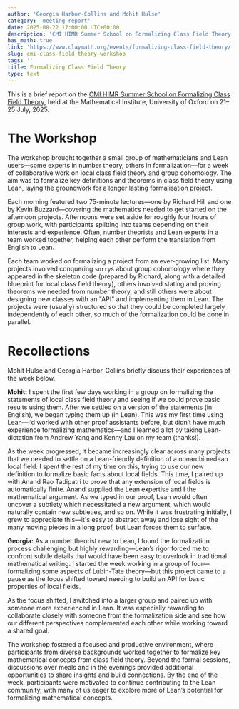 ```yaml
---
author: 'Georgia Harbor-Collins and Mohit Hulse'
category: 'meeting report'
date: 2025-08-22 17:00:00 UTC+00:00
description: 'CMI HIMR Summer School on Formalizing Class Field Theory'
has_math: true
link: 'https://www.claymath.org/events/formalizing-class-field-theory/'
slug: cmi-class-field-theory-workshop
tags: ''
title: Formalizing Class Field Theory
type: text
---
```


This is a brief report on the [CMI HIMR Summer School on Formalizing Class Field Theory](https://www.claymath.org/events/formalizing-class-field-theory/), held at the Mathematical Institute, University of Oxford on 21–25 July, 2025.

<!-- TEASER_END -->

# The Workshop

The workshop brought together a small group of mathematicians and Lean users—some experts in number theory, others in formalization—for a week of collaborative work on local class field theory and group cohomology.
The aim was to formalize key definitions and theorems in class field theory using Lean, laying the groundwork for a longer lasting formalisation project.

Each morning featured two 75-minute lectures—one by Richard Hill and one by Kevin Buzzard—covering the mathematics needed to get started on the afternoon projects.
Afternoons were set aside for roughly four hours of group work, with participants splitting into teams depending on their interests and experience.
Often, number theorists and Lean experts in a team worked together, helping each other perform the translation from English to Lean.

Each team worked on formalizing a project from an ever-growing list.
Many projects involved conquering `sorry`s about group cohomology where they appeared in the skeleton code (prepared by Richard, along with a detailed blueprint for local class field theory), others involved stating and proving theorems we needed from number theory, and still others were about designing new classes with an "API" and implementing them in Lean.
The projects were (usually) structured so that they could be completed largely independently of each other, so much of the formalization could be done in parallel.

# Recollections

Mohit Hulse and Georgia Harbor-Collins briefly discuss their experiences of the week below.

**Mohit:**
I spent the first few days working in a group on formalizing the statements of local class field theory and seeing if we could prove basic results using them.
After we settled on a version of the statements (in English), we began typing them up (in Lean).
This was my first time using Lean—I’d worked with other proof assistants before, but didn’t have much experience formalizing mathematics—and I learned a lot by taking Lean-dictation from Andrew Yang and Kenny Lau on my team (thanks!).

As the week progressed, it became increasingly clear across many projects that we needed to settle on a Lean-friendly definition of a nonarchimedean local field.
I spent the rest of my time on this, trying to use our new definition to formalize basic facts about local fields.
This time, I paired up with Anand Rao Tadipatri to prove that any extension of local fields is automatically finite.
Anand supplied the Lean expertise and I the mathematical argument. As we typed in our proof, Lean would often uncover a subtlety which necessitated a new argument, which would naturally contain new subtleties, and so on.
While it was frustrating initially, I grew to appreciate this—it's easy to abstract away and lose sight of the many moving pieces in a long proof, but Lean forces them to surface.

**Georgia:**
As a number theorist new to Lean, I found the formalization process challenging but highly rewarding—Lean’s rigor forced me to confront subtle details that would have been easy to overlook in traditional mathematical writing.
I started the week working in a group of four—formalizing some aspects of Lubin-Tate theory—but this project came to a pause as the focus shifted toward needing to build an API for basic properties of local fields.

As the focus shifted, I switched into a larger group and paired up with someone more experienced in Lean.
It was especially rewarding to collaborate closely with someone from the formalization side and see how our different perspectives complemented each other while working toward a shared goal.

The workshop fostered a focused and productive environment, where participants from diverse backgrounds worked together to formalize key mathematical concepts from class field theory.
Beyond the formal sessions, discussions over meals and in the evenings provided additional opportunities to share insights and build connections.
By the end of the week, participants were motivated to continue contributing to the Lean community, with many of us eager to explore more of Lean’s potential for formalizing mathematical concepts.
